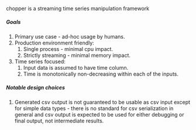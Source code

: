 chopper is a streaming time series manipulation framework

##### Goals
1. Primary use case - ad-hoc usage by humans.
2. Production environment friendly:
    1. Single process - minimal cpu impact.
    2. Strictly streaming - minimal memory impact.
3. Time series focused:
    1. Input data is assumed to have time column.
    2. Time is monotonically non-decreasing within each of the inputs.

##### Notable design choices
1. Generated csv output is not guaranteed to be usable as csv input except for simple data types - there is no standard for csv serialization in general and csv output is expected to be used for either debugging or final output, not intermediate results.
